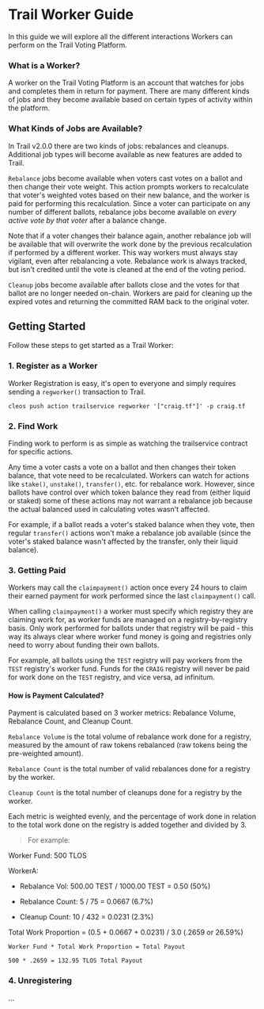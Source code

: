 # Trail Worker Guide

In this guide we will explore all the different interactions Workers can perform on the Trail Voting Platform.

### What is a Worker?

A worker on the Trail Voting Platform is an account that watches for jobs and completes them in return for payment. There are many different kinds of jobs and they become available based on certain types of activity within the platform.

### What Kinds of Jobs are Available?

In Trail v2.0.0 there are two kinds of jobs: rebalances and cleanups. Additional job types will become available as new features are added to Trail.

`Rebalance` jobs become available when voters cast votes on a ballot and then change their vote weight. This action prompts workers to recalculate that voter's weighted votes based on their new balance, and the worker is paid for performing this recalculation. Since a voter can participate on any number of different ballots, rebalance jobs become available on *every active vote by that voter* after a balance change.

Note that if a voter changes their balance again, another rebalance job will be available that will overwrite the work done by the previous recalculation if performed by a different worker. This way workers must always stay vigilant, even after rebalancing a vote. Rebalance work is always tracked, but isn't credited until the vote is cleaned at the end of the voting period.

`Cleanup` jobs become available after ballots close and the votes for that ballot are no longer needed on-chain. Workers are paid for cleaning up the expired votes and returning the committed RAM back to the original voter.

## Getting Started

Follow these steps to get started as a Trail Worker:

### 1. Register as a Worker

Worker Registration is easy, it's open to everyone and simply requires sending a `regworker()` transaction to Trail.

```
cleos push action trailservice regworker '["craig.tf"]' -p craig.tf
```

### 2. Find Work

Finding work to perform is as simple as watching the trailservice contract for specific actions.

Any time a voter casts a vote on a ballot and then changes their token balance, that vote need to be recalculated. Workers can watch for actions like `stake()`, `unstake()`, `transfer()`, etc. for rebalance work. However, since ballots have control over which token balance they read from (either liquid or staked) some of these actions may not warrant a rebalance job because the actual balanced used in calculating votes wasn't affected. 

For example, if a ballot reads a voter's staked balance when they vote, then regular `transfer()` actions won't make a rebalance job available (since the voter's staked balance wasn't affected by the transfer, only their liquid balance).

### 3. Getting Paid

Workers may call the `claimpayment()` action once every 24 hours to claim their earned payment for work performed since the last `claimpayment()` call.

When calling `claimpayment()` a worker must specify which registry they are claiming work for, as worker funds are managed on a registry-by-registry basis. Only work performed for ballots under that registry will be paid - this way its always clear where worker fund money is going and registries only need to worry about funding their own ballots.

For example, all ballots using the `TEST` registry will pay workers from the `TEST` registry's worker fund. Funds for the `CRAIG` registry will never be paid for work done on the `TEST` registry, and vice versa, ad infinitum.

#### How is Payment Calculated?

Payment is calculated based on 3 worker metrics: Rebalance Volume, Rebalance Count, and Cleanup Count.

`Rebalance Volume` is the total volume of rebalance work done for a registry, measured by the amount of raw tokens rebalanced (raw tokens being the pre-weighted amount).

`Rebalance Count` is the total number of valid rebalances done for a registry by the worker.

`Cleanup Count` is the total number of cleanups done for a registry by the worker.

Each metric is weighted evenly, and the percentage of work done in relation to the total work done on the registry is added together and divided by 3.

> For example:

Worker Fund: 500 TLOS

WorkerA: 

- Rebalance Vol: 500.00 TEST / 1000.00 TEST = 0.50 (50%)

- Rebalance Count: 5 / 75 = 0.0667 (6.7%)

- Cleanup Count: 10 / 432 = 0.0231 (2.3%)

Total Work Proportion = (0.5 + 0.0667 + 0.0231) / 3.0 (.2659 or 26.59%)
```
Worker Fund * Total Work Proportion = Total Payout

500 * .2659 = 132.95 TLOS Total Payout
```

### 4. Unregistering

...
